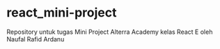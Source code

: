 # react_mini-project
Repository untuk tugas Mini Project Alterra Academy kelas React E oleh Naufal Rafid Ardanu
